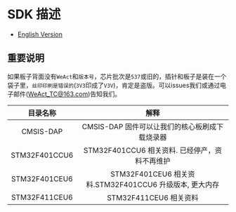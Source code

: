 # SDK 描述

* [English Version](./README.md)

## 重要说明

如果板子背面没有`WeAct`和`版本号`，芯片批次是`537`或旧的，插针和板子是装在一个袋子里，`丝印印刷是错误的`(`3V3`印成了`V3V`)，肯定是盗版。可以issues我们或通过电子邮件(WeAct_TC@163.com)告知我们。

|目录名称|解释
|:--:|:--:|
|CMSIS-DAP|CMSIS-DAP 固件可以让我们的核心板刷成下载烧录器|
|STM32F401CCU6|STM32F401CCU6 相关资料. 已经停产，资料不再维护|
|STM32F401CEU6|STM32F401CEU6 相关资料.STM32F401CCU6 升级版本, 更大内存|
|STM32F411CEU6|STM32F411CEU6 相关资料|
